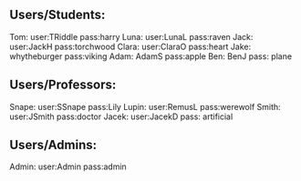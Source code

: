 ## Users/Students:
Tom: user:TRiddle pass:harry
Luna: user:LunaL pass:raven
Jack: user:JackH pass:torchwood
Clara: user:ClaraO pass:heart
Jake: whytheburger pass:viking
Adam: AdamS pass:apple
Ben: BenJ pass: plane

## Users/Professors:
Snape: user:SSnape pass:Lily
Lupin: user:RemusL pass:werewolf
Smith: user:JSmith pass:doctor
Jacek: user:JacekD pass: artificial

## Users/Admins:
Admin: user:Admin pass:admin